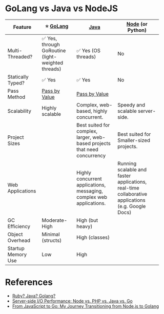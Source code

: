 # GoLang vs Java vs NodeJS

| Feature            | :star: [GoLang](https://github.com/Anshul619/golang)               | [Java](https://github.com/Anshul619/java)                                                  | [Node](NodeJs.md) (or Python)                                                                     |
|--------------------|--------------------------------------------------------------------|--------------------------------------------------------------------------------------------|---------------------------------------------------------------------------------------------------|
| Multi-Threaded?    | :white_check_mark: Yes, through GoRoutine (light-weighted threads) | :white_check_mark: Yes (OS threads)                                                        | No                                                                                                |
| Statically Typed?  | :white_check_mark: Yes                                             | :white_check_mark: Yes                                                                     | No                                                                                                |
| Pass Method        | [Pass by Value](https://go.dev/doc/faq#conversions)                | [Pass by Value](https://www.cs.virginia.edu/~jh2jf/courses/cs2110/java-pass-by-value.html) |                                                                                                   |
| Scalability        | Highly scalable                                                    | Complex, web-based, highly concurrent.                                                     | Speedy and scalable server-side.                                                                  |
| Project Sizes      |                                                                    | Best suited for complex, larger, web-based projects that need concurrency                  | Best suited for Smaller-sized projects.                                                           |
| Web Applications   |                                                                    | Highly concurrent applications, messaging, complex web applications.                       | Running scalable and faster applications, real-time collaborative applications (e.g. Google Docs) |
| GC Efficiency      | Moderate-High                                                      | High (but heavy)                                                                           |                                                                                                   |
| Object Overhead    | Minimal (structs)                                                  | High (classes)                                                                             |                                                                                                   |
| Startup Memory Use | Low                                                                | High                                                                                       |                                                                                                   |

# References
- [Ruby? Java? Golang?](https://www.gojek.io/blog/ruby-java-golang)
- [Server-side I/O Performance: Node vs. PHP vs. Java vs. Go](https://www.toptal.com/back-end/server-side-io-performance-node-php-java-go)
- [From JavaScript to Go: My Journey Transitioning from Node.js to Golang](https://shurutech.com/my-journey-transitioning-from-javascript-to-golang/)